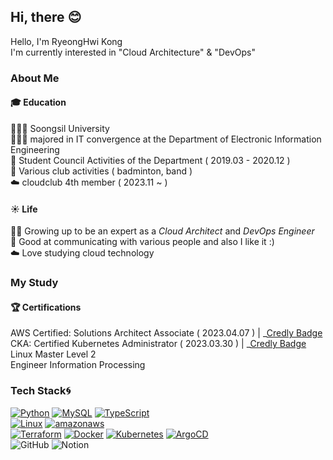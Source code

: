 <!--<img src="https://capsule-render.vercel.app/api?type=waving&color=auto&height=130&section=header" />  -->

## Hi, there 😊
  Hello, I'm RyeongHwi Kong    
I'm currently interested in "Cloud Architecture" & "DevOps"


###  About Me 
#### 🎓  Education 
👩🏻‍🎓 Soongsil University  
👩🏻‍💻 majored in IT convergence at the Department of Electronic Information Engineering   
📢 Student Council Activities of the Department ( 2019.03 - 2020.12 )     
🎾 Various club activities ( badminton, band )    
☁️ cloudclub 4th member ( 2023.11 ~ )     

#### ☀️  Life   
👶🏻 Growing up to be an expert as a _Cloud Architect_ and _DevOps Engineer_  
👯 Good at communicating with various people and also I like it :)    
☁️ Love studying cloud technology


### My Study
#### 🏆 Certifications   
AWS Certified: Solutions Architect Associate ( 2023.04.07 ) | _[Credly Badge](https://www.credly.com/badges/05c2858d-e312-47ba-b1ae-53d0bc856681/public_url)     
CKA: Certified Kubernetes Administrator  ( 2023.03.30 ) | _[Credly Badge](https://www.credly.com/badges/913646b7-1ede-4361-8b72-7d9ef7101269/public_url)    
Linux Master Level 2   
Engineer Information Processing  

<!--#### ✏️ Project 
Terraform   
<a href="https://github.com/fudgnlek/project.git"><b>Kubernetes (MSA-based hospital appointment system) </b></a>  
Docker   
AWS   

#### ➿ Algorithms
<a href="https://github.com/fudgnlek/algorithms.git"><b>Python</b></a>-->

### Tech Stack🌀
[![Python](https://img.shields.io/badge/Python-3776AB?style=flat-plastic&logo=Python&logoColor=white)](https://www.python.org/)
[![MySQL](https://img.shields.io/badge/MySQL-4479A1?style=flat-plastic&logo=MYSQL&logoColor=white)](https://www.mysql.com/)
[![TypeScript](https://img.shields.io/badge/TypeScript-3178C6?style=flat-plastic&logo=TypeScript&logoColor=white)](https://www.typescriptlang.org/)
<br>
[![Linux](https://img.shields.io/badge/Linux-FCC624?style=flat-plastic&logo=linux&logoColor=black)](https://www.linux.org/)
[![amazonaws](https://img.shields.io/badge/AmazonAWS-232F3E?style=flat-plastic&logo=amazonaws&logoColor=white)](https://aws.amazon.com/ko/)
<br>
[![Terraform](https://img.shields.io/badge/Terraform-7B42BC?style=flat-plastic&logo=terraform&logoColor=white)](https://www.terraform.io/)
[![Docker](https://img.shields.io/badge/Docker-2496ED?style=flat-plastic&logo=docker&logoColor=white)](https://www.docker.com/)
[![Kubernetes](https://img.shields.io/badge/Kubernetes-326CE5?style=flat-plastic&logo=kubernetes&logoColor=white)](https://kubernetes.io/)
[![ArgoCD](https://img.shields.io/badge/ArgoCD-EF7B4D?style=flat-plastic&logo=Argo&logoColor=white)](https://argo-cd.readthedocs.io/en/stable/)
<br>
![GitHub](https://img.shields.io/badge/GitHub-181717?style=flat-plastic&logo=github&logoColor=white)
![Notion](https://img.shields.io/badge/Notion-000000?style=flat-plastic&logo=notion&logoColor=white)

<!--### Contact
📌 Instagram, LinkedIn-->




<!--
**fudgnlek/fudgnlek** is a ✨ _special_ ✨ repository because its `README.md` (this file) appears on your GitHub profile.

Here are some ideas to get you started:

- 🔭 I’m currently working on ...
- 🌱 I’m currently learning ...
- 👯 I’m looking to collaborate on ...
- 🤔 I’m looking for help with ...
- 💬 Ask me about ...
- 📫 How to reach me: ...
- 😄 Pronouns: ...
- ⚡ Fun fact: ...
-->
